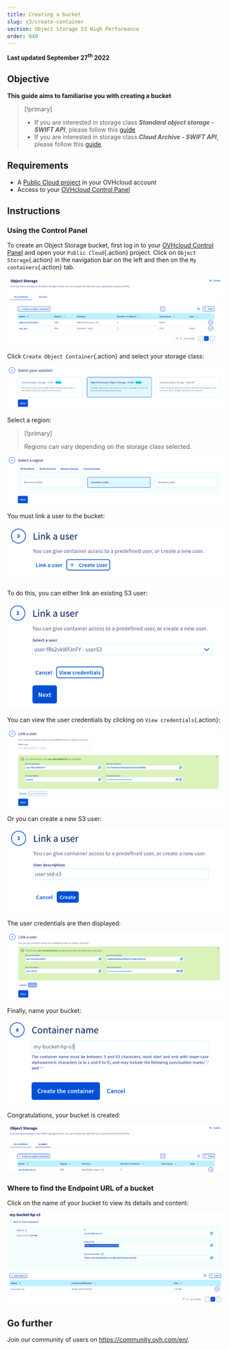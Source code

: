 ```yaml
---
title: Creating a bucket
slug: s3/create-container
section: Object Storage S3 High Performance
order: 040
---
```


**Last updated September 27<sup>th</sup> 2022**

## Objective

**This guide aims to familiarise you with creating a bucket**

> [!primary]
>
> - If you are interested in storage class ***Standard object storage - SWIFT API***, please follow this [guide](https://docs.ovh.com/au/en/storage/pcs/create-container/)
> - If you are interested in storage class ***Cloud Archive - SWIFT API***, please follow this [guide](https://docs.ovh.com/au/en/storage/pca/create-container/).
>

## Requirements

- A [Public Cloud project](https://www.ovhcloud.com/en-au/public-cloud/) in your OVHcloud account
- Access to your [OVHcloud Control Panel](https://www.ovh.com/auth/?action=gotomanager\&from=https://www.ovh.co.uk/\&ovhSubsidiary=GB)

## Instructions

### Using the Control Panel

To create an Object Storage bucket, first log in to your [OVHcloud Control Panel](https://www.ovh.com/auth/?action=gotomanager\&from=https://www.ovh.co.uk/\&ovhSubsidiary=GB) and open your `Public Cloud`{.action} project. Click on `Object Storage`{.action} in the navigation bar on the left and then on the `My containers`{.action} tab.

![My Dashboard containers](images/highperf-create-container-2022092808185322.png)

Click `Create Object Container`{.action} and select your storage class:

![Select your solution](images/highperf-create-container-20220928081750384.png)

Select a region:

> [!primary]
>
> Regions can vary depending on the storage class selected.
>

![Select a region](images/highperf-create-container-20220928082104424.png)

You must link a user to the bucket:

![Link to user](images/highperf-create-container-20220928082210758.png)

To do this, you can either link an existing S3 user:

![Link to user](images/highperf-create-container-20220928082306958.png)

You can view the user credentials by clicking on `View credentials`{.action}:

![view credentials](images/highperf-create-container-20220928082435427.png)

Or you can create a new S3 user:

![Create S3 user](images/highperf-create-container-20220928082604314.png)

The user credentials are then displayed:

![User created credentials](images/highperf-create-container-20220928082836834.png)

Finally, name your bucket:

![Container name](images/highperf-create-container-20220928082938155.png)

Congratulations, your bucket is created:

![Result](images/highperf-create-container-20220928083209650.png)

### Where to find the Endpoint URL of a bucket

Click on the name of your bucket to view its details and content:

![Bucket details](images/highperf-create-container-20220928091433895.png)

## Go further

Join our community of users on <https://community.ovh.com/en/>.
